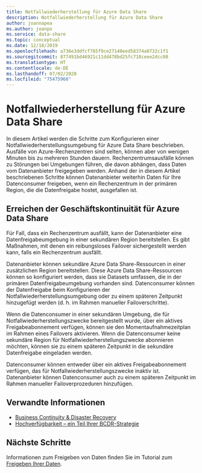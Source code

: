 ```yaml
---
title: Notfallwiederherstellung für Azure Data Share
description: Notfallwiederherstellung für Azure Data Share
author: joannapea
ms.author: joanpo
ms.service: data-share
ms.topic: conceptual
ms.date: 12/18/2019
ms.openlocfilehash: a736e3ddfcf785f9ce27140eed58374a0732c1f1
ms.sourcegitcommit: 877491bd46921c11dd478bd25fc718ceee2dcc08
ms.translationtype: HT
ms.contentlocale: de-DE
ms.lasthandoff: 07/02/2020
ms.locfileid: "75475968"
---
```

# <a name="disaster-recovery-for-azure-data-share"></a>Notfallwiederherstellung für Azure Data Share

In diesem Artikel werden die Schritte zum Konfigurieren einer Notfallwiederherstellungsumgebung für Azure Data Share beschrieben. Ausfälle von Azure-Rechenzentren sind selten, können aber von wenigen Minuten bis zu mehreren Stunden dauern. Rechenzentrumsausfälle können zu Störungen bei Umgebungen führen, die davon abhängen, dass Daten vom Datenanbieter freigegeben werden. Anhand der in diesem Artikel beschriebenen Schritte können Datenanbieter weiterhin Daten für Ihre Datenconsumer freigeben, wenn ein Rechenzentrum in der primären Region, die die Datenfreigabe hostet, ausgefallen ist. 

## <a name="achieving-business-continuity-for-azure-data-share"></a>Erreichen der Geschäftskontinuität für Azure Data Share

Für Fall, dass ein Rechenzentrum ausfällt, kann der Datenanbieter eine Datenfreigabeumgebung in einer sekundären Region bereitstellen. Es gibt Maßnahmen, mit denen ein reibungsloses Failover sichergestellt werden kann, falls ein Rechenzentrum ausfällt. 

Datenanbieter können sekundäre Azure Data Share-Ressourcen in einer zusätzlichen Region bereitstellen. Diese Azure Data Share-Ressourcen können so konfiguriert werden, dass sie Datasets umfassen, die in der primären Datenfreigabeumgebung vorhanden sind. Datenconsumer können der Datenfreigabe beim Konfigurieren der Notfallwiederherstellungsumgebung oder zu einem späteren Zeitpunkt hinzugefügt werden (d. h. im Rahmen manueller Failoverschritte).

Wenn die Datenconsumer in einer sekundären Umgebung, die für Notfallwiederherstellungszwecke bereitgestellt wurde, über ein aktives Freigabeabonnement verfügen, können sie den Momentaufnahmezeitplan im Rahmen eines Failovers aktivieren. Wenn die Datenconsumer keine sekundäre Region für Notfallwiederherstellungszwecke abonnieren möchten, können sie zu einem späteren Zeitpunkt in die sekundäre Datenfreigabe eingeladen werden. 

Datenconsumer können entweder über ein aktives Freigabeabonnement verfügen, das für Notfallwiederherstellungszwecke inaktiv ist. Datenanbieter können Datenconsumer auch zu einem späteren Zeitpunkt im Rahmen manueller Failoverprozeduren hinzufügen. 

## <a name="related-information"></a>Verwandte Informationen

- [Business Continuity & Disaster Recovery](https://docs.microsoft.com/azure/best-practices-availability-paired-regions)
- [Hochverfügbarkeit – ein Teil Ihrer BCDR-Strategie](https://docs.microsoft.com/azure/architecture/solution-ideas/articles/build-high-availability-into-your-bcdr-strategy)

## <a name="next-steps"></a>Nächste Schritte

Informationen zum Freigeben von Daten finden Sie im Tutorial zum [Freigeben Ihrer Daten](share-your-data.md).




